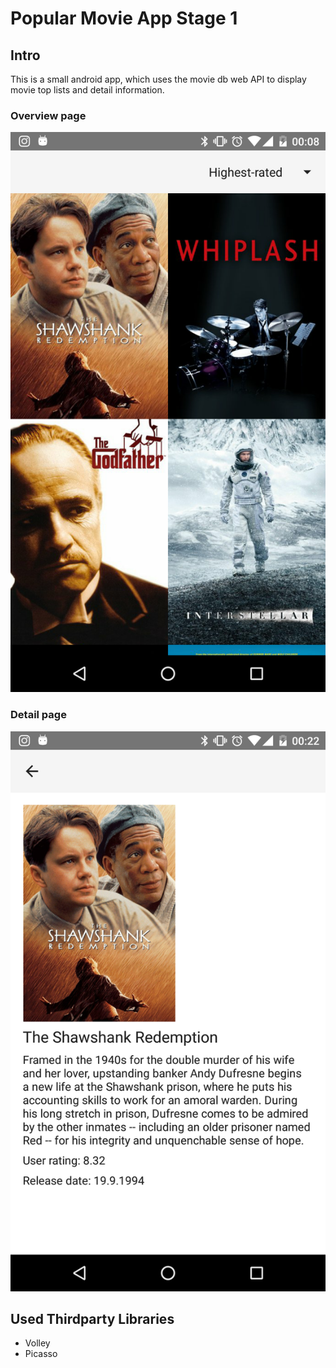 # Popular Movie App Stage 1

## Intro
This is a small android app, which uses the movie db web API to 
display movie top lists and detail information.

### Overview page
![Overview page](doc/overview_page.png)

### Detail page
![Detail page](doc/detail_page.png)

## Used Thirdparty Libraries
+ Volley
+ Picasso
